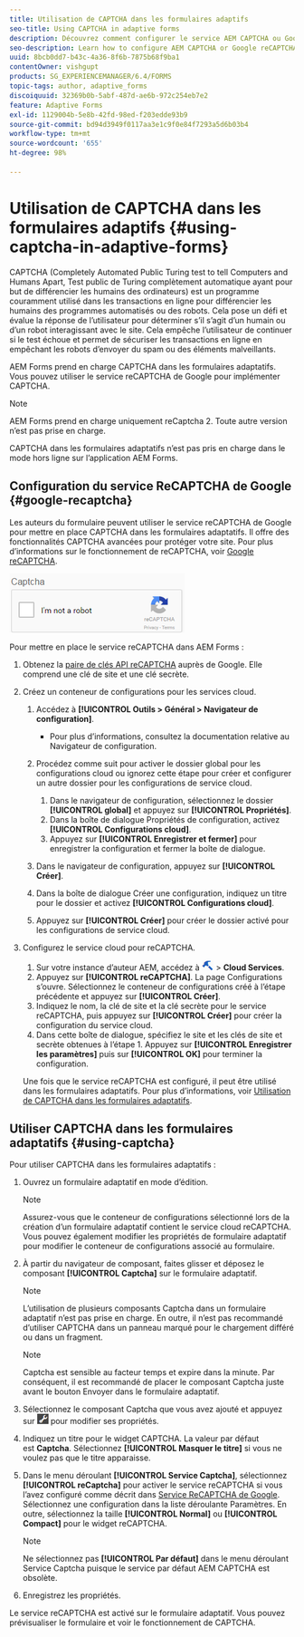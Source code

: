 ```yaml
---
title: Utilisation de CAPTCHA dans les formulaires adaptifs
seo-title: Using CAPTCHA in adaptive forms
description: Découvrez comment configurer le service AEM CAPTCHA ou Google reCAPTCHA dans les formulaires adaptatifs.
seo-description: Learn how to configure AEM CAPTCHA or Google reCAPTCHA service in adaptive forms.
uuid: 8bcb0dd7-b43c-4a36-8f6b-7875b68f9ba1
contentOwner: vishgupt
products: SG_EXPERIENCEMANAGER/6.4/FORMS
topic-tags: author, adaptive_forms
discoiquuid: 32369b0b-5abf-487d-ae6b-972c254eb7e2
feature: Adaptive Forms
exl-id: 1129004b-5e8b-42fd-98ed-f203edde93b9
source-git-commit: bd94d3949f0117aa3e1c9f0e84f7293a5d6b03b4
workflow-type: tm+mt
source-wordcount: '655'
ht-degree: 98%

---
```


# Utilisation de CAPTCHA dans les formulaires adaptifs {#using-captcha-in-adaptive-forms}

CAPTCHA (Completely Automated Public Turing test to tell Computers and Humans Apart, Test public de Turing complètement automatique ayant pour but de différencier les humains des ordinateurs) est un programme couramment utilisé dans les transactions en ligne pour différencier les humains des programmes automatisés ou des robots. Cela pose un défi et évalue la réponse de l’utilisateur pour déterminer s’il s’agit d’un humain ou d’un robot interagissant avec le site. Cela empêche l’utilisateur de continuer si le test échoue et permet de sécuriser les transactions en ligne en empêchant les robots d’envoyer du spam ou des éléments malveillants.

AEM Forms prend en charge CAPTCHA dans les formulaires adaptatifs. Vous pouvez utiliser le service reCAPTCHA de Google pour implémenter CAPTCHA.

>[!NOTE]
>
>AEM Forms prend en charge uniquement reCaptcha 2. Toute autre version n’est pas prise en charge.
>
>CAPTCHA dans les formulaires adaptatifs n’est pas pris en charge dans le mode hors ligne sur l’application AEM Forms.

## Configuration du service ReCAPTCHA de Google {#google-recaptcha}

Les auteurs du formulaire peuvent utiliser le service reCAPTCHA de Google pour mettre en place CAPTCHA dans les formulaires adaptatifs. Il offre des fonctionnalités CAPTCHA avancées pour protéger votre site. Pour plus d’informations sur le fonctionnement de reCAPTCHA, voir [Google reCAPTCHA](https://developers.google.com/recaptcha/).

![recaptcha](assets/recaptcha.png)

Pour mettre en place le service reCAPTCHA dans AEM Forms :

1. Obtenez la [paire de clés API reCAPTCHA](https://www.google.com/recaptcha/admin) auprès de Google. Elle comprend une clé de site et une clé secrète.
1. Créez un conteneur de configurations pour les services cloud.

   1. Accédez à **[!UICONTROL Outils > Général > Navigateur de configuration]**.
      * Pour plus d’informations, consultez la documentation relative au [](/help/sites-administering/configurations.md)Navigateur de configuration.
   1. Procédez comme suit pour activer le dossier global pour les configurations cloud ou ignorez cette étape pour créer et configurer un autre dossier pour les configurations de service cloud.

      1. Dans le navigateur de configuration, sélectionnez le dossier **[!UICONTROL global]** et appuyez sur **[!UICONTROL Propriétés]**.
      1. Dans la boîte de dialogue Propriétés de configuration, activez **[!UICONTROL Configurations cloud]**.
      1. Appuyez sur **[!UICONTROL Enregistrer et fermer]** pour enregistrer la configuration et fermer la boîte de dialogue.
   1. Dans le navigateur de configuration, appuyez sur **[!UICONTROL Créer]**.
   1. Dans la boîte de dialogue Créer une configuration, indiquez un titre pour le dossier et activez **[!UICONTROL Configurations cloud]**.
   1. Appuyez sur **[!UICONTROL Créer]** pour créer le dossier activé pour les configurations de service cloud.


1. Configurez le service cloud pour reCAPTCHA.

   1. Sur votre instance d’auteur AEM, accédez à ![outils](assets/tools.png) >  **Cloud Services**.
   1. Appuyez sur **[!UICONTROL reCAPTCHA]**. La page Configurations s’ouvre. Sélectionnez le conteneur de configurations créé à l’étape précédente et appuyez sur **[!UICONTROL Créer]**.
   1. Indiquez le nom, la clé de site et la clé secrète pour le service reCAPTCHA, puis appuyez sur **[!UICONTROL Créer]** pour créer la configuration du service cloud.
   1. Dans cette boîte de dialogue, spécifiez le site et les clés de site et secrète obtenues à l’étape 1. Appuyez sur **[!UICONTROL Enregistrer les paramètres]** puis sur **[!UICONTROL OK]** pour terminer la configuration.

   Une fois que le service reCAPTCHA est configuré, il peut être utilisé dans les formulaires adaptatifs. Pour plus d’informations, voir [Utilisation de CAPTCHA dans les formulaires adaptatifs](#using-captcha).

## Utiliser CAPTCHA dans les formulaires adaptatifs {#using-captcha}

Pour utiliser CAPTCHA dans les formulaires adaptatifs :

1. Ouvrez un formulaire adaptatif en mode d’édition.

   >[!NOTE]
   >
   >Assurez-vous que le conteneur de configurations sélectionné lors de la création d’un formulaire adaptatif contient le service cloud reCAPTCHA. Vous pouvez également modifier les propriétés de formulaire adaptatif pour modifier le conteneur de configurations associé au formulaire.

1. À partir du navigateur de composant, faites glisser et déposez le composant **[!UICONTROL Captcha]** sur le formulaire adaptatif.

   >[!NOTE]
   >
   >L’utilisation de plusieurs composants Captcha dans un formulaire adaptatif n’est pas prise en charge. En outre, il n’est pas recommandé d’utiliser CAPTCHA dans un panneau marqué pour le chargement différé ou dans un fragment.

   >[!NOTE]
   >
   >Captcha est sensible au facteur temps et expire dans la minute. Par conséquent, il est recommandé de placer le composant Captcha juste avant le bouton Envoyer dans le formulaire adaptatif.

1. Sélectionnez le composant Captcha que vous avez ajouté et appuyez sur ![cmppr](assets/cmppr.png) pour modifier ses propriétés.
1. Indiquez un titre pour le widget CAPTCHA. La valeur par défaut est **Captcha**. Sélectionnez **[!UICONTROL Masquer le titre]** si vous ne voulez pas que le titre apparaisse.
1. Dans le menu déroulant **[!UICONTROL Service Captcha]**, sélectionnez **[!UICONTROL reCaptcha]** pour activer le service reCAPTCHA si vous l’avez configuré comme décrit dans [Service ReCAPTCHA de Google](#google-recaptcha). Sélectionnez une configuration dans la liste déroulante Paramètres. En outre, sélectionnez la taille **[!UICONTROL Normal]** ou **[!UICONTROL Compact]** pour le widget reCAPTCHA.

   >[!NOTE]
   >
   >Ne sélectionnez pas **[!UICONTROL Par défaut]** dans le menu déroulant Service Captcha puisque le service par défaut AEM CAPTCHA est obsolète.

1. Enregistrez les propriétés.

Le service reCAPTCHA est activé sur le formulaire adaptatif. Vous pouvez prévisualiser le formulaire et voir le fonctionnement de CAPTCHA.

